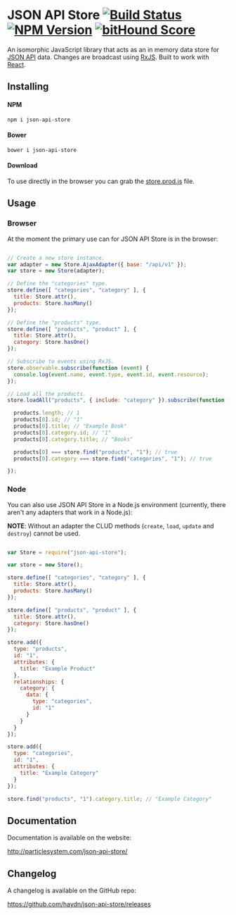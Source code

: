 # JSON API Store [![Build Status](https://travis-ci.org/haydn/json-api-store.svg?branch=master)](https://travis-ci.org/haydn/json-api-store) [![NPM Version](https://badge.fury.io/js/json-api-store.svg)](http://badge.fury.io/js/json-api-store) [![bitHound Score](https://www.bithound.io/github/haydn/json-api-store/badges/score.svg)](https://www.bithound.io/github/haydn/json-api-store)

An isomorphic JavaScript library that acts as an in memory data store for
[JSON API](http://jsonapi.org) data. Changes are
broadcast using [RxJS](https://github.com/Reactive-Extensions/RxJS). Built to
work with [React](https://facebook.github.io/react/).

## Installing

#### NPM

```
npm i json-api-store
```

#### Bower

```
bower i json-api-store
```

#### Download

To use directly in the browser you can grab the [store.prod.js](https://raw.githubusercontent.com/haydn/json-api-store/master/dist/store.prod.js) file.

## Usage

### Browser

At the moment the primary use can for JSON API Store is in the browser:

```javascript

// Create a new store instance.
var adapter = new Store.AjaxAdapter({ base: "/api/v1" });
var store = new Store(adapter);

// Define the "categories" type.
store.define([ "categories", "category" ], {
  title: Store.attr(),
  products: Store.hasMany()
});

// Define the "products" type.
store.define([ "products", "product" ], {
  title: Store.attr(),
  category: Store.hasOne()
});

// Subscribe to events using RxJS.
store.observable.subscribe(function (event) {
  console.log(event.name, event.type, event.id, event.resource);
});

// Load all the products.
store.loadAll("products", { include: "category" }).subscribe(function (products) {

  products.length; // 1
  products[0].id; // "1"
  products[0].title; // "Example Book"
  products[0].category.id; // "1"
  products[0].category.title; // "Books"

  products[0] === store.find("products", "1"); // true
  products[0].category === store.find("categories", "1"); // true

});

```

### Node

You can also use JSON API Store in a Node.js environment (currently, there
aren't any adapters that work in a Node.js):

**NOTE**: Without an adapter the CLUD methods (`create`, `load`, `update` and
`destroy`) cannot be used.

```javascript

var Store = require("json-api-store");

var store = new Store();

store.define([ "categories", "category" ], {
  title: Store.attr(),
  products: Store.hasMany()
});

store.define([ "products", "product" ], {
  title: Store.attr(),
  category: Store.hasOne()
});

store.add({
  type: "products",
  id: "1",
  attributes: {
    title: "Example Product"
  },
  relationships: {
    category: {
      data: {
        type: "categories",
        id: "1"
      }
    }
  }
});

store.add({
  type: "categories",
  id: "1",
  attributes: {
    title: "Example Category"
  }
});

store.find("products", "1").category.title; // "Example Category"

```

## Documentation

Documentation is available on the website:

http://particlesystem.com/json-api-store/

## Changelog

A changelog is available on the GitHub repo:

https://github.com/haydn/json-api-store/releases
